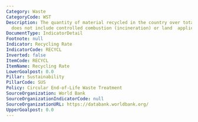 ```yaml
---
Category: Waste
CategoryCode: WST
Description: The quantity of material recycled in the country over total waste generated  (recycling
  does not include controlled combustion (incineration) or land  application).
DocumentType: IndicatorDetail
Footnote: null
Indicator: Recycling Rate
IndicatorCode: RECYCL
Inverted: false
ItemCode: RECYCL
ItemName: Recycling Rate
LowerGoalpost: 0.0
Pillar: Sustainability
PillarCode: SUS
Policy: Circular End-of-Life Waste Treatment
SourceOrganization: World Bank
SourceOrganizationIndicatorCode: null
SourceOrganizationURL: https://databank.worldbank.org/
UpperGoalpost: 0.0
---
```


